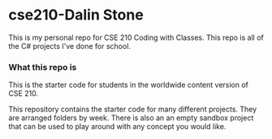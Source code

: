 # cse210-Dalin Stone

This is my personal repo for CSE 210 Coding with Classes. This repo is all of the C# projects I've done for school.

### What this repo is 
This is the starter code for students in the worldwide content version of CSE 210.

This repository contains the starter code for many different projects. They are arranged folders by week. There is also an an empty sandbox project that can be used to play around with any concept you would like.



